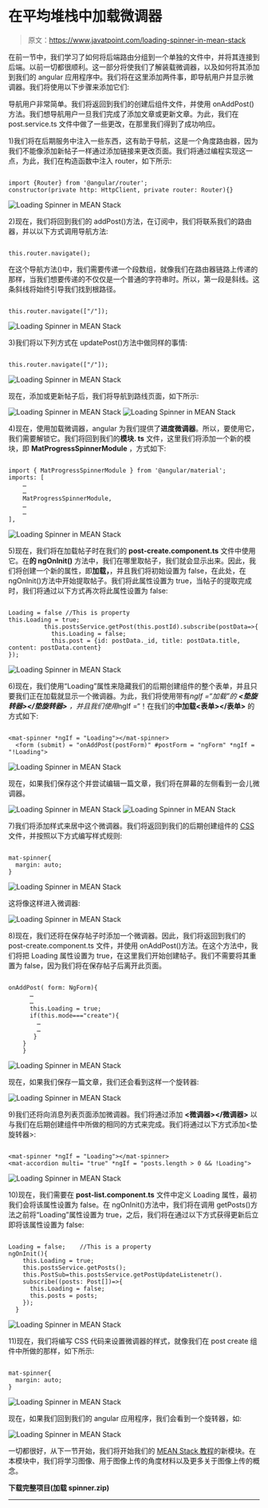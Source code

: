 # 在平均堆栈中加载微调器

> 原文：<https://www.javatpoint.com/loading-spinner-in-mean-stack>

在前一节中，我们学习了如何将后端路由分组到一个单独的文件中，并将其连接到后端。以前一切都很顺利。这一部分将使我们了解装载微调器，以及如何将其添加到我们的 angular 应用程序中。我们将在这里添加两件事，即导航用户并显示微调器。我们将使用以下步骤来添加它们:

导航用户非常简单。我们将返回到我们的创建后组件文件，并使用 onAddPost()方法。我们想导航用户一旦我们完成了添加文章或更新文章。为此，我们在 post.service.ts 文件中做了一些更改，在那里我们得到了成功响应。

1)我们将在后期服务中注入一些东西，这有助于导航，这是一个角度路由器，因为我们不能像添加新帖子一样通过添加链接来更改页面。我们将通过编程实现这一点，为此，我们在构造函数中注入 router，如下所示:

```

import {Router} from '@angular/router';
constructor(private http: HttpClient, private router: Router){}

```

![Loading Spinner in MEAN Stack](img/2f50f3045a23126f62f552757786d8e5.png)

2)现在，我们将回到我们的 addPost()方法，在订阅中，我们将联系我们的路由器，并以以下方式调用导航方法:

```

this.router.navigate();

```

在这个导航方法()中，我们需要传递一个段数组，就像我们在路由器链路上传递的那样，当我们想要传递的不仅仅是一个普通的字符串时。所以，第一段是斜线。这条斜线将始终引导我们找到根路径。

```

this.router.navigate(["/"]);

```

![Loading Spinner in MEAN Stack](img/6725ea0ed4bd9609d29d65955c3eb34d.png)

3)我们将以下列方式在 updatePost()方法中做同样的事情:

```

this.router.navigate(["/"]);

```

![Loading Spinner in MEAN Stack](img/dfc2aaa788a8e58026b5c6719f2a2077.png)

现在，添加或更新帖子后，我们将导航到路线页面，如下所示:

![Loading Spinner in MEAN Stack](img/44d4825eb719c5cd09c34d0711a1dda6.png)
![Loading Spinner in MEAN Stack](img/489677d00b3a0a2cff5517a703782e1a.png)

4)现在，使用加载微调器，angular 为我们提供了**进度微调器**。所以，要使用它，我们需要解锁它。我们将回到我们的**模块. ts** 文件，这里我们将添加一个新的模块，即 **MatProgressSpinnerModule** ，方式如下:

```

import { MatProgressSpinnerModule } from '@angular/material';
imports: [
    …
    …
    MatProgressSpinnerModule,
    …
    … 
],

```

![Loading Spinner in MEAN Stack](img/5670d9f5c4c161676844aec52fb2ecc7.png)

5)现在，我们将在加载帖子时在我们的 **post-create.component.ts** 文件中使用它。在**的 ngOnInit()** 方法中，我们在哪里取帖子，我们就会显示出来。因此，我们将创建一个新的属性，即**加载，**，并且我们将初始设置为 false，在此处，在 ngOnInit()方法中开始提取帖子。我们将此属性设置为 true，当帖子的提取完成时，我们将通过以下方式再次将此属性设置为 false:

```

Loading = false	//This is property
this.Loading = true;
          this.postsService.getPost(this.postId).subscribe(postData=>{
            this.Loading = false;
            this.post = {id: postData._id, title: postData.title, content: postData.content}
});

```

![Loading Spinner in MEAN Stack](img/3b2d9a02d0707a8d198b54157ff7b7f7.png)

6)现在，我们使用“Loading”属性来隐藏我们的后期创建组件的整个表单，并且只要我们正在加载就显示一个微调器。为此，我们将使用带有*ngIf =“加载”的 **<垫旋转器></垫旋转器>** ，并且我们使用*ngIf =“！在我们的**中加载<表单></表单>** 的方式如下:

```

<mat-spinner *ngIf = "Loading"></mat-spinner>
  <form (submit) = "onAddPost(postForm)" #postForm = "ngForm" *ngIf = "!Loading">

```

![Loading Spinner in MEAN Stack](img/315feb24092829355d4a7910adaf7c10.png)

现在，如果我们保存这个并尝试编辑一篇文章，我们将在屏幕的左侧看到一会儿微调器。

![Loading Spinner in MEAN Stack](img/fec2ea4ec0804f2a6a9c9717e0e3cbce.png)
![Loading Spinner in MEAN Stack](img/99508232aca6186fdd51ad82c0e5b2e6.png)

7)我们将添加样式来居中这个微调器。我们将返回到我们的后期创建组件的 [CSS](https://www.javatpoint.com/css-tutorial) 文件，并按照以下方式编写样式规则:

```

mat-spinner{
  margin: auto;
}

```

![Loading Spinner in MEAN Stack](img/0969130bf29dfdeeba0f275e5538d810.png)

这将像这样进入微调器:

![Loading Spinner in MEAN Stack](img/cf9fc0811bb781aa23d6a64161191a44.png)

8)现在，我们还将在保存帖子时添加一个微调器。因此，我们将返回到我们的 post-create.component.ts 文件，并使用 onAddPost()方法。在这个方法中，我们将把 Loading 属性设置为 true，在这里我们开始创建帖子。我们不需要将其重置为 false，因为我们将在保存帖子后离开此页面。

```

onAddPost( form: NgForm){
      …
      …
      this.Loading = true;
      if(this.mode==="create"){
        …
        …
       }
    }
    }

```

![Loading Spinner in MEAN Stack](img/11168bc13021bba7b6fd543b1421cea5.png)

现在，如果我们保存一篇文章，我们还会看到这样一个旋转器:

![Loading Spinner in MEAN Stack](img/10fb49317a260b90b5408a7f70fc73c6.png)

9)我们还将向消息列表页面添加微调器。我们将通过添加 **<微调器></微调器>** 以与我们在后期创建组件中所做的相同的方式来完成。我们将通过以下方式添加<垫旋转器>:

```

<mat-spinner *ngIf = "Loading"></mat-spinner>
<mat-accordion multi= "true" *ngIf = "posts.length > 0 && !Loading">

```

![Loading Spinner in MEAN Stack](img/5e46d5c28856d569d2400e9cc67c2ccf.png)

10)现在，我们需要在 **post-list.component.ts** 文件中定义 Loading 属性，最初我们会将该属性设置为 false。在 ngOnInit()方法中，我们将在调用 getPosts()方法之前将“Loading”属性设置为 true，之后，我们将在通过以下方式获得更新后立即将该属性设置为 false:

```

Loading = false;	//This is a property
ngOnInit(){
    this.Loading = true;
    this.postsService.getPosts();
    this.PostSub=this.postsService.getPostUpdateListenetr().
    subscribe((posts: Post[])=>{
      this.Loading = false;
      this.posts = posts;
    });
  }

```

![Loading Spinner in MEAN Stack](img/4bf787dc4cc7837986bf9144a969c690.png)

11)现在，我们将编写 CSS 代码来设置微调器的样式，就像我们在 post create 组件中所做的那样，如下所示:

```

mat-spinner{
  margin: auto;
}

```

![Loading Spinner in MEAN Stack](img/f88ffdea9cf8e5e9796b4dbc360b9317.png)

现在，如果我们回到我们的 angular 应用程序，我们会看到一个旋转器，如:

![Loading Spinner in MEAN Stack](img/7f165ed023c61f1dbaf357bb95adfce2.png)

一切都很好，从下一节开始，我们将开始我们的 [MEAN Stack 教程](https://www.javatpoint.com/mean-stack)的新模块。在本模块中，我们将学习图像、用于图像上传的角度材料以及更多关于图像上传的概念。

**下载完整项目(加载 spinner.zip)**

* * *